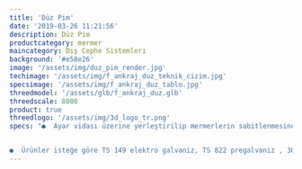 ```yaml
---
title: 'Düz Pim'
date: '2019-03-26 11:21:56'
description: Düz Pim
productcategory: mermer
maincategory: Dış Cephe Sistemleri
background: '#e58e26'
image: '/assets/img/duz_pim_render.jpg'
techimage: '/assets/img/f_ankraj_duz_teknik_cizim.jpg'
specsimage: '/assets/img/f_ankraj_duz_tablo.jpg'
threedmodel: '/assets/glb/f_ankraj_duz.glb'
threedscale: 8000
product: true
threedlogo: '/assets/img/3d_logo_tr.png'
specs: "●  Ayar vidası üzerine yerleştirilip mermerlerin sabitlenmesine yarar.


●  Ürünler isteğe göre TS 149 elektro galvaniz, TS 822 pregalvaniz , 304 ve 430 paslanmaz çelikten üretilebilmektedir."
---
```

